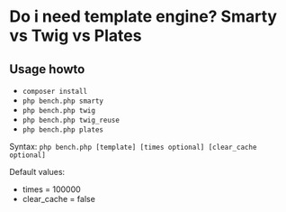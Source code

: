 # Do i need template engine? Smarty vs Twig vs Plates

## Usage howto
* `composer install`
* `php bench.php smarty`
* `php bench.php twig` 
* `php bench.php twig_reuse` 
* `php bench.php plates` 


Syntax: `php bench.php [template] [times optional] [clear_cache optional]`

Default values: 
- times = 100000
- clear_cache = false
